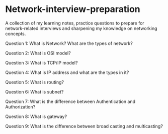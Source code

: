 # Network-interview-preparation
A collection of my learning notes, practice questions to prepare for network-related interviews and sharpening my knowledge on networking concepts.

Question 1:  What is Network? What are the types of network?

Question 2: What is OSI model?

Question 3: What is TCP/IP model?

Question 4: What is IP address and what are the types in it?

Question 5: What is routing?

Question 6: What is subnet?

Question 7: What is the difference between Authentication and Authorization?

Question 8: What is gateway?

Question 9: What is the difference between broad casting and multicasting?

